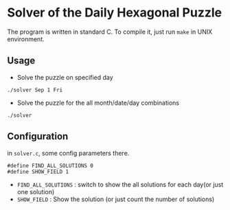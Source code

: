 # Solver of the Daily Hexagonal Puzzle

The program is written in standard C. To compile it, just run `make` in UNIX environment.

## Usage

* Solve the puzzle on specified day
```
./solver Sep 1 Fri
```

* Solve the puzzle for the all month/date/day combinations
```
./solver
```

## Configuration

in `solver.c`, some config parameters there.

```
#define FIND_ALL_SOLUTIONS 0
#define SHOW_FIELD 1
```

* `FIND_ALL_SOLUTIONS` : switch to show the all solutions for each day(or just one solution)
* `SHOW_FIELD` : Show the solution (or just count the number of solutions)
